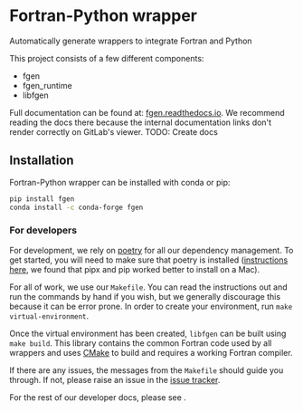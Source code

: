 # Fortran-Python wrapper

<!---
Can use start-after and end-before directives in docs, see
https://myst-parser.readthedocs.io/en/latest/syntax/organising_content.html#inserting-other-documents-directly-into-the-current-document
-->

<!--- sec-begin-description -->

Automatically generate wrappers to integrate Fortran and Python


This project consists of a few different components:

* fgen
* fgen_runtime
* libfgen

<!--- sec-end-description -->

Full documentation can be found at:
[fgen.readthedocs.io](https://fgen.readthedocs.io/en/latest/).
We recommend reading the docs there because the internal documentation links
don't render correctly on GitLab's viewer. TODO: Create docs

## Installation

<!--- sec-begin-installation -->

Fortran-Python wrapper can be installed with conda or pip:

```bash
pip install fgen
conda install -c conda-forge fgen
```


<!--- sec-end-installation -->

### For developers

<!--- sec-begin-installation-dev -->

For development, we rely on [poetry](https://python-poetry.org) for all our
dependency management. To get started, you will need to make sure that poetry
is installed
([instructions here](https://python-poetry.org/docs/#installing-with-the-official-installer),
we found that pipx and pip worked better to install on a Mac).

For all of work, we use our `Makefile`.
You can read the instructions out and run the commands by hand if you wish,
but we generally discourage this because it can be error prone.
In order to create your environment, run `make virtual-environment`.

Once the virtual environment has been created, `libfgen` can be built
using `make build`. This library contains the common Fortran code used by
all wrappers and uses [CMake](https://cmake.org/) to build and requires
a working Fortran compiler.

If there are any issues, the messages from the `Makefile` should guide you
through. If not, please raise an issue in the [issue tracker][issue_tracker].

For the rest of our developer docs, please see [](development-reference).

[issue_tracker]: https://gitlab.com/magicc/fgen/issues

<!--- sec-end-installation-dev -->

